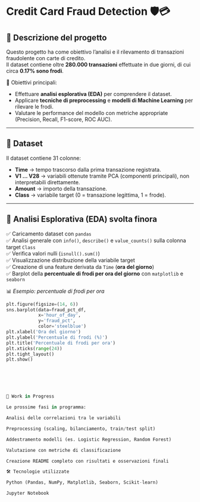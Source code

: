 # Credit Card Fraud Detection 🛡️💳  

## 📌 Descrizione del progetto  
Questo progetto ha come obiettivo l’analisi e il rilevamento di transazioni fraudolente con carte di credito.  
Il dataset contiene oltre **280.000 transazioni** effettuate in due giorni, di cui circa **0.17% sono frodi**.  

🎯 Obiettivi principali:  
- Effettuare **analisi esplorativa (EDA)** per comprendere il dataset.  
- Applicare **tecniche di preprocessing** e **modelli di Machine Learning** per rilevare le frodi.  
- Valutare le performance del modello con metriche appropriate (Precision, Recall, F1-score, ROC AUC).  

---

## 📂 Dataset  
Il dataset contiene 31 colonne:  

- **Time** → tempo trascorso dalla prima transazione registrata.  
- **V1 … V28** → variabili ottenute tramite PCA (componenti principali), non interpretabili direttamente.  
- **Amount** → importo della transazione.  
- **Class** → variabile target (0 = transazione legittima, 1 = frode).  

---

## 🔎 Analisi Esplorativa (EDA) svolta finora  

✅ Caricamento dataset con `pandas`  
✅ Analisi generale con `info()`, `describe()` e `value_counts()` sulla colonna target `Class`  
✅ Verifica valori nulli (`isnull().sum()`)  
✅ Visualizzazione distribuzione della variabile target  
✅ Creazione di una feature derivata da `Time` (**ora del giorno**)  
✅ Barplot della **percentuale di frodi per ora del giorno** con `matplotlib` e `seaborn`  

📊 *Esempio: percentuale di frodi per ora*  

```python
plt.figure(figsize=(14, 6))
sns.barplot(data=fraud_pct_df,
            x='hour_of_day',
            y='fraud_pct',
            color='steelblue')
plt.xlabel('Ora del giorno')
plt.ylabel('Percentuale di frodi (%)')
plt.title('Percentuale di frodi per ora')
plt.xticks(range(24))
plt.tight_layout()
plt.show()






🚧 Work in Progress

Le prossime fasi in programma:

Analisi delle correlazioni tra le variabili

Preprocessing (scaling, bilanciamento, train/test split)

Addestramento modelli (es. Logistic Regression, Random Forest)

Valutazione con metriche di classificazione

Creazione README completo con risultati e osservazioni finali

🛠️ Tecnologie utilizzate

Python (Pandas, NumPy, Matplotlib, Seaborn, Scikit-learn)

Jupyter Notebook
